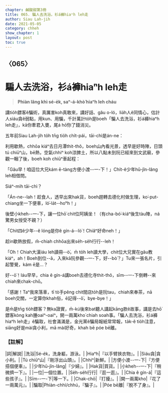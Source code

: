 ```yaml
---
chapter: 鹹酸甜第3冊
title: 065. 騙人去洗浴，衫á褲hiaⁿh leh走
author: Siau Lah-jih
date: 2021-05-05
category: chheh
show_chapter: 1
layout: post
toc: true
---
```


## 〈065〉
# 騙人去洗浴，衫á褲hiaⁿh leh走
> **Phiàn lâng khì sé-e̍k, saⁿ-á-khò͘ hiaⁿh leh cháu**
 
講tio̍h鏢客ê騙術，真厲害koh真敢來，講好話、gâu o-ló，lia̍h人ê同情心，估計人siáu貪ê弱點，用kun、用騙，千計萬計to̍h是boeh「騙人去洗浴，衫á褲hiaⁿh leh走」，kā你牽君入甕，尾á hō͘你了錢消災。

五年前Siau Lah-jih to̍h tn̄g tio̍h chi̍t-pái，tāi-chì是án-ne：

利用歇熱，chhōa kiáⁿ去日月潭thit-thô，boeh山內看光景，透早是好時陣，日頭tú chiūⁿ山，bē熱，空氣chhiⁿ koh涼脾土，所以八點未到阮已經來到文武廟，參觀一睏了後，boeh koh chiūⁿ車起程：

「Gâu早！咱這位大兄kám ē-tàng方便小渡--一-下！」Chi̍t-ê少年hū-jîn-lâng leh相借問。

Siáⁿ-mih tāi-chì？

「Án-ne--lah！趁食人，透早出來hak貨，boeh趕轉去德化村做生理，ko͘-put-chiang坐一下便車，ló͘-la̍t--ho͘ⁿh！」

後壁小kheh--一-下，讓一位hō͘ chit位阿姨坐！（有cha-bó͘-kiáⁿ後生tàu陣，ná驚男女授受不親？）

「Chit四ê少年--ê lóng是你ê gín-á--lò͘！Chiâⁿ好命neh！」

趁in歇熱放假，m̄-chiah chhōa出來se̍h-se̍h行行--leh！

「O͘h！Chiah大漢iáu leh讀冊--ò͘，m̄ to̍h leh讀大學，chit位大兄實在gâu教kiáⁿ，ah！Boeh到位--ā，入來kā阮參觀--一-下，好--bò͘？」Tu來一張名片，引起警覺，kám ē是…？

好--ō͘！Iáu早早，chia ê gín-á講boeh去德化寺thit-thô，sīm--一-下倒轉--來chiah來chak-chō。

「感謝！Taⁿ我來落車，tī tò手pêng chit間店to̍h是阮tau，chiah來奉茶，nā boeh交關，一定算你khah俗，ē記得--ō͘，bye-bye！」

是m̄是tn̄g tio̍h鏢客？無ka證實，m̄-kú後來bat聽人講起kāng款ê故事，講是去hō͘鏢客kòng kah腫oaiⁿ-oaiⁿ，開一兩萬kho͘ chiah soah事。「騙人去洗浴，衫á褲hiaⁿh leh走」ê騙取，社會滿滿是，金光黨ê騙局報紙常常報，ta̍k-ê tio̍h注意，siāng好是mài貪小利，mā mài好奇，khah bē póe bē離。

 
### 【註解】

|詞|解說|
|洗浴|Sé-e̍k，洗身軀，游泳。|
|Hiaⁿh|『以手臂挾衣物』。|
|Siáu貪|貪小利。|
|Tú chiūⁿ山|『剛浮出山頭』。|
|Chhiⁿ|新鮮。|
|方便小渡--一-下|『方便搭個便車』。|
|少年hū-jîn-lâng|『少婦』。|
|Hak貨|買貨。|
|小kheh--一-下|『稍微擠一下』。|
|一位|一個位置。|
|Se̍h-se̍h行行|『逛一逛』。|
|Chia ê gín-á|『這些孩子』。|
|Sīm--一-下|等一下。|
|Chak-chō|『打擾』。|
|開一兩萬kho͘|『花了一兩萬元』。|
|騙取|Phiàn-chhì/chhú，『騙子』。|
|Póe bē離|『脫不了身』。|
